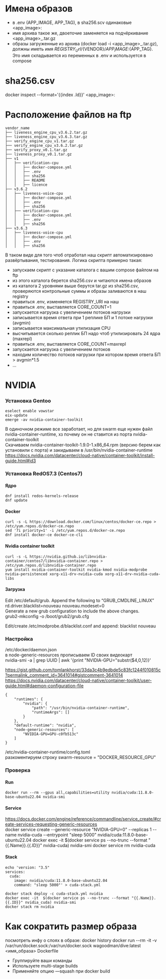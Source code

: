 # Имена образов
- в .env (APP_IMAGE, APP_TAG), в sha256.scv одинаковые <app_image>:<tag>
- имя архива такое же, двоеточие заменяется на подчёркивание <app_image>_<tag>.tar.gz
- образы загруженные из архива (docker load -i <app_image>_<tag>.tar.gz), должны иметь имя ${REGISTRY_Url}/${VENDOR}/${APP_IMAGE}:${APP_TAG}. Это имя складывается из переменных в .env и используется в compose
                   
# sha256.csv
docker inspect --format='{{index .Id}}' <app_image>:<tag>


# Расположение файлов на ftp
    vendor_name
    ├── liveness_engine_cpu_v3.6.2.tar.gz
    ├── liveness_engine_cpu_v3.6.3.tar.gz
    ├── verify_engine_cpu_v1.tar.gz
    ├── verify_engine_cpu_v3.6.2.tar.gz
    ├── verify_proxy_v0.1.tar.gz
    ├── liveness_proxy_v0.1.tar.gz
    ├── v1
    │   ├── verification-cpu
    │   │   ├── docker-compose.yml
    │   │   ├── .env
    │   │   ├── sha256
    │   │   ├── README
    │   │   ├── licence
    ├── v3.6.2
    │   ├── liveness-voice-cpu
    │   │   ├── docker-compose.yml
    │   │   ├── .env
    │   │   ├── sha256
    │   ├── verification-cpu
    │   │   ├── docker-compose.yml
    │   │   ├── .env
    │   │   ├── sha256
    ├── v3.6.3
    │   ├── liveness-voice-cpu
    │   │   ├── docker-compose.yml
    │   │   ├── .env
    │   │   ├── sha256
В таком виде для того чтоб отработал наш скрипт автоматизировано развёртывания, тестирования. Логика скрипта примерно такая:
- запускаем скрипт с указание каталога с вашим compose файлом на ftp
- из этого каталога берется sha256.csv и читаются имена образов
- из каталога 2 уровнями выше берутся tar.gz из sha256.csv, проверяются контрольные суммы и образы заливаются в наш registry
- правиться .env, изменяется REGISTRY_URl на наш
- правиться .env, выставляется CORE_COUNT=1
- запускается нагрузка с увеличением потоков нагрузки
- записывается время ответа при 1 реплике БП и 1 потоке нагрузки (avgmin)
- записывается максимальная утилизация CPU
- высчитывается сколько реплик БП надо чтоб утилизировать 24 ядра (maxrepl)
- правиться .env, выставляется CORE_COUNT=maxrepl
- запускается нагрузка  с увеличением потоков
- находим количество потоков нагрузки при котором время ответа БП > avgmin*1.5
- ...

# NVIDIA
### Установка Gentoo
    eselect enable vowstar
    eix-update
    emerge -av nvidia-container-toolkit

В одиночном режиме все заработает, но для swarm еще нужен файл nvidia-container-runtime, хз почему он не ставится из порта nvidia-container-toolkit  
Скачиваем nvidia-container-toolkit-1.9.0-1.x86_64.rpm (версию берем как установили с порта) и закидываем в /usr/bin/nvidia-container-runtime  
https://docs.nvidia.com/datacenter/cloud-native/container-toolkit/install-guide.html#id3


### Установка RedOS7.3 (Centos7)
#### Ядро  
    dnf install redos-kernels-release
    dnf update

#### Docker  
    curl -s -L https://download.docker.com/linux/centos/docker-ce.repo > /etc/yum.repos.d/docker-ce.repo
    sed '7i priority=1' -i /etc/yum.repos.d/docker-ce.repo
    dnf install docker-ce docker-ce-cli

#### Nvidia container toolkit  
    curl -s -L https://nvidia.github.io/libnvidia-container/centos7/libnvidia-container.repo > /etc/yum.repos.d/libnvidia-container.repo
    yum install nvidia-container-toolkit nvidia-kmod nvidia-modprobe nvidia-persistenced xorg-x11-drv-nvidia-cuda xorg-x11-drv-nvidia-cuda-libs

#### Загрузка  
Edit /etc/default/grub. Append the following  to “GRUB_CMDLINE_LINUX” rd.driver.blacklist=nouveau nouveau.modeset=0  
Generate a new grub configuration to include the above changes.  
    grub2-mkconfig -o /boot/grub2/grub.cfg

Edit/create /etc/modprobe.d/blacklist.conf and append: blacklist nouveau


### Настройка  
/etc/docker/daemon.json  
в node-generic-resources прописываем ID своих видеокарт  
    nvidia-smi -a | grep UUID | awk '{print "NVIDIA-GPU="substr($4,0,12)}'

https://gist.github.com/tomlankhorst/33da3c4b9edbde5c83fc1244f010815c?permalink_comment_id=3641014#gistcomment-3641014  
https://docs.nvidia.com/datacenter/cloud-native/container-toolkit/user-guide.html#daemon-configuration-file


    {
        "runtimes": {
            "nvidia": {
                "path": "/usr/bin/nvidia-container-runtime",
                "runtimeArgs": [] 
            }
        }, 
        "default-runtime": "nvidia",
        "node-generic-resources": [
            "NVIDIA-GPU=GPU-c0fb513c"
        ]  
    }

/etc/nvidia-container-runtime/config.toml  
разкоментируем строку swarm-resource = "DOCKER_RESOURCE_GPU"


### Проверка
#### Run  
    docker run --rm --gpus all,capabilities=utility nvidia/cuda:11.8.0-base-ubuntu22.04 nvidia-smi

#### Service  
https://docs.docker.com/engine/reference/commandline/service_create/#create-services-requesting-generic-resources  
    docker service create --generic-resource "NVIDIA-GPU=0" --replicas 1 --name nvidia-cuda --entrypoint "sleep 5000" nvidia/cuda:11.8.0-base-ubuntu22.04
    docker exec -it  $(docker service ps --no-trunc --format "{{.Name}}.{{.ID}}" nvidia-cuda) nvidia-smi
    docker service rm nvidia-cuda

#### Stack  
    echo 'version: "3.5"
    services:
      cuda:
        image: nvidia/cuda:11.8.0-base-ubuntu22.04
        command: "sleep 5000"' > cuda-stack.yml

    docker stack deploy -c cuda-stack.yml nvidia
    docker exec -it  $(docker service ps --no-trunc --format "{{.Name}}.{{.ID}}" nvidia_cuda) nvidia-smi
    docker stack rm nvidia

# Как сократить размер образа
посмотреть инфу о слоях в образе:
    docker history
    docker run --rm -it  -v /var/run/docker.sock:/var/run/docker.sock wagoodman/dive:latest <имя_образа>
Dockerfile
- Группируйте ваши команды
- Используете multi-stage builds
- Применяйте опцию —squash при docker build
